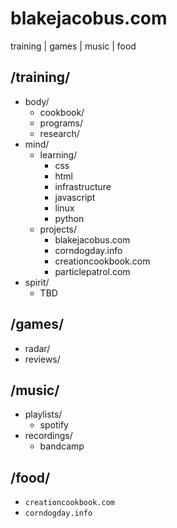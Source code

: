 # blakejacobus.com

training  |  games  |  music  |  food

## /training/

- body/
  - cookbook/
  - programs/
  - research/
- mind/
  - learning/
    - css
    - html
    - infrastructure
    - javascript
    - linux
    - python
  - projects/
    - blakejacobus.com
    - corndogday.info
    - creationcookbook.com
    - particlepatrol.com
- spirit/
  - TBD

## /games/

- radar/
- reviews/

## /music/

- playlists/
  - spotify
- recordings/
  - bandcamp

## /food/

- `creationcookbook.com`
- `corndogday.info`
